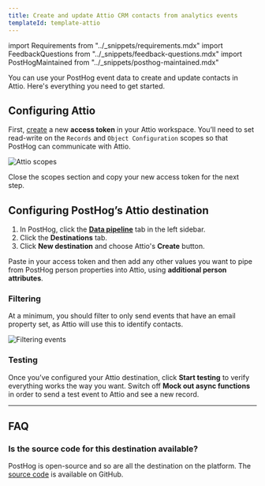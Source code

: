 ```yaml
---
title: Create and update Attio CRM contacts from analytics events
templateId: template-attio
---
```


import Requirements from "../_snippets/requirements.mdx"
import FeedbackQuestions from "../_snippets/feedback-questions.mdx"
import PostHogMaintained from "../_snippets/posthog-maintained.mdx"

You can use your PostHog event data to create and update contacts in Attio. Here's everything you need to get started.

<Requirements />

## Configuring Attio

First, [create](https://attio.com/help/reference/integrations-automations/generating-an-api-key) a new **access token** in your Attio workspace. You’ll need to set read-write on the `Records` and `Object Configuration` scopes so that PostHog can communicate with Attio.

![Attio scopes](https://res.cloudinary.com/dmukukwp6/image/upload/attio_scopes_e335544ba3.png)

Close the scopes section and copy your new access token for the next step.

## Configuring PostHog’s Attio destination

1. In PostHog, click the **[Data pipeline](https://us.posthog.com/pipeline/overview)** tab in the left sidebar.
2. Click the **Destinations** tab.
3. Click **New destination** and choose Attio's **Create** button.

Paste in your access token and then add any other values you want to pipe from PostHog person properties into Attio, using **additional person attributes**.

<HideOnCDPIndex>

### Filtering

At a minimum, you should filter to only send events that have an email property set, as Attio will use this to identify contacts.

![Filtering events](https://res.cloudinary.com/dmukukwp6/image/upload/filter_person_email_86c1d7a350.png)

### Testing

Once you’ve configured your Attio destination, click **Start testing** to verify everything works the way you want. Switch off **Mock out async functions** in order to send a test event to Attio and see a new record.

***

<TemplateParameters />

## FAQ

### Is the source code for this destination available?

PostHog is open-source and so are all the destination on the platform. The [source code](https://github.com/PostHog/posthog/blob/master/posthog/cdp/templates/webhook/template_attio.py) is available on GitHub.

<PostHogMaintained />

<FeedbackQuestions />

</HideOnCDPIndex>